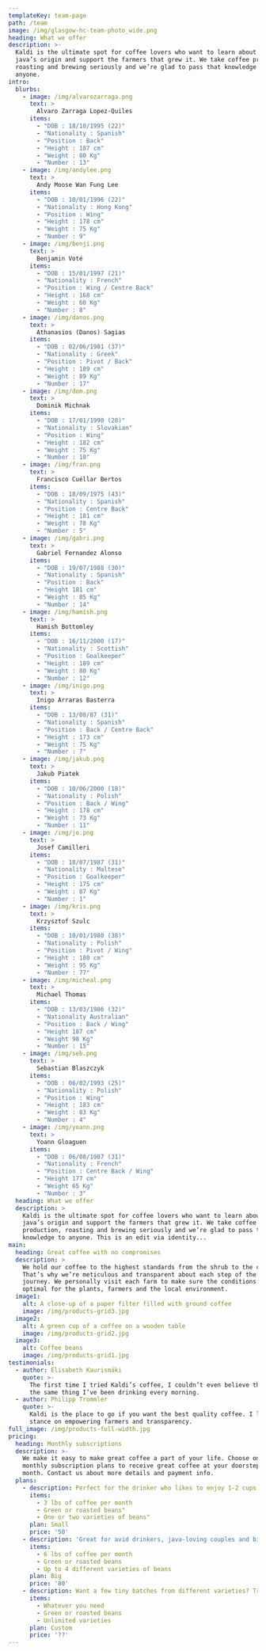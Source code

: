 ```yaml
---
templateKey: team-page
path: /team
image: /img/glasgow-hc-team-photo_wide.png
heading: What we offer
description: >-
  Kaldi is the ultimate spot for coffee lovers who want to learn about their
  java’s origin and support the farmers that grew it. We take coffee production,
  roasting and brewing seriously and we’re glad to pass that knowledge to
  anyone.
intro:
  blurbs:
    - image: /img/alvarozarraga.png
      text: >
        Alvaro Zarraga Lopez-Quiles
      items:
        - "DOB : 18/10/1995 (22)"
        - "Nationality : Spanish"
        - "Position : Back"
        - "Height : 187 cm"
        - "Weight : 80 Kg"
        - "Number : 13"
    - image: /img/andylee.png
      text: >
        Andy Moose Wan Fung Lee
      items:
        - "DOB : 10/01/1996 (22)"
        - "Nationality : Hong Kong"
        - "Position : Wing"
        - "Height : 178 cm"
        - "Weight : 75 Kg"
        - "Number : 9"
    - image: /img/benji.png
      text: >
        Benjamin Voté
      items:
        - "DOB : 15/01/1997 (21)"
        - "Nationality : French"
        - "Position : Wing / Centre Back"
        - "Height : 168 cm"
        - "Weight : 60 Kg"
        - "Number : 8"
    - image: /img/danos.png
      text: >
        Athanasios (Danos) Sagias
      items:
        - "DOB : 02/06/1981 (37)"
        - "Nationality : Greek"
        - "Position : Pivot / Back"
        - "Height : 189 cm"
        - "Weight : 89 Kg"
        - "Number : 17"
    - image: /img/dom.png
      text: >
        Dominik Michnak
      items:
        - "DOB : 17/01/1990 (28)"
        - "Nationality : Slovakian"
        - "Position : Wing"
        - "Height : 182 cm"
        - "Weight : 75 Kg"
        - "Number : 10"
    - image: /img/fran.png
      text: >
        Francisco Cuéllar Bertos
      items:
        - "DOB : 18/09/1975 (43)"
        - "Nationality : Spanish"
        - "Position : Centre Back"
        - "Height : 181 cm"
        - "Weight : 78 Kg"
        - "Number : 5"
    - image: /img/gabri.png
      text: >
        Gabriel Fernandez Alonso
      items:
        - "DOB : 19/07/1988 (30)"
        - "Nationality : Spanish"
        - "Position : Back"
        - "Height 181 cm"
        - "Weight : 85 Kg"
        - "Number : 14"
    - image: /img/hamish.png
      text: >
        Hamish Bottomley
      items:
        - "DOB : 16/11/2000 (17)"
        - "Nationality : Scottish"
        - "Position : Goalkeeper"
        - "Height : 189 cm"
        - "Weight : 80 Kg"
        - "Number : 12"
    - image: /img/inigo.png
      text: >
        Inigo Arraras Basterra
      items:
        - "DOB : 13/08/87 (31)"
        - "Nationality : Spanish"
        - "Position : Back / Centre Back"
        - "Height : 173 cm"
        - "Weight : 75 Kg"
        - "Number : 7"
    - image: /img/jakub.png
      text: >
        Jakub Piatek
      items:
        - "DOB : 10/06/2000 (18)"
        - "Nationality : Polish"
        - "Position : Back / Wing"
        - "Height : 178 cm"
        - "Weight : 73 Kg"
        - "Number : 11"
    - image: /img/jo.png
      text: >
        Josef Camilleri
      items:
        - "DOB : 18/07/1987 (31)"
        - "Nationality : Maltese"
        - "Position : Goalkeeper"
        - "Height : 175 cm"
        - "Weight : 87 Kg"
        - "Number : 1"
    - image: /img/kris.png
      text: >
        Krzysztof Szulc
      items:
        - "DOB : 10/01/1980 (38)"
        - "Nationality : Polish"
        - "Position : Pivot / Wing"
        - "Height : 180 cm"
        - "Weight : 95 Kg"
        - "Number : 77"
    - image: /img/micheal.png
      text: >
        Michael Thomas
      items:
        - "DOB : 13/03/1986 (32)"
        - "Nationality Australian"
        - "Position : Back / Wing"
        - "Height 187 cm"
        - "Weight 98 Kg"
        - "Number : 15"
    - image: /img/seb.png
      text: >
        Sebastian Blaszczyk
      items:
        - "DOB : 06/02/1993 (25)"
        - "Nationality : Polish"
        - "Position : Wing"
        - "Height : 183 cm"
        - "Weight : 83 Kg"
        - "Number : 4"
    - image: /img/yoann.png
      text: >
        Yoann Gloaguen
      items:
        - "DOB : 06/08/1987 (31)"
        - "Nationality : French"
        - "Position : Centre Back / Wing"
        - "Height 177 cm"
        - "Weight 65 Kg"
        - "Number : 3"
  heading: What we offer
  description: >
    Kaldi is the ultimate spot for coffee lovers who want to learn about their
    java’s origin and support the farmers that grew it. We take coffee
    production, roasting and brewing seriously and we’re glad to pass that
    knowledge to anyone. This is an edit via identity...
main:
  heading: Great coffee with no compromises
  description: >
    We hold our coffee to the highest standards from the shrub to the cup.
    That’s why we’re meticulous and transparent about each step of the coffee’s
    journey. We personally visit each farm to make sure the conditions are
    optimal for the plants, farmers and the local environment.
  image1:
    alt: A close-up of a paper filter filled with ground coffee
    image: /img/products-grid3.jpg
  image2:
    alt: A green cup of a coffee on a wooden table
    image: /img/products-grid2.jpg
  image3:
    alt: Coffee beans
    image: /img/products-grid1.jpg
testimonials:
  - author: Elisabeth Kaurismäki
    quote: >-
      The first time I tried Kaldi’s coffee, I couldn’t even believe that was
      the same thing I’ve been drinking every morning.
  - author: Philipp Trommler
    quote: >-
      Kaldi is the place to go if you want the best quality coffee. I love their
      stance on empowering farmers and transparency.
full_image: /img/products-full-width.jpg
pricing:
  heading: Monthly subscriptions
  description: >-
    We make it easy to make great coffee a part of your life. Choose one of our
    monthly subscription plans to receive great coffee at your doorstep each
    month. Contact us about more details and payment info.
  plans:
    - description: Perfect for the drinker who likes to enjoy 1-2 cups per day.
      items:
        - 3 lbs of coffee per month
        - Green or roasted beans"
        - One or two varieties of beans"
      plan: Small
      price: '50'
    - description: 'Great for avid drinkers, java-loving couples and bigger crowds'
      items:
        - 6 lbs of coffee per month
        - Green or roasted beans
        - Up to 4 different varieties of beans
      plan: Big
      price: '80'
    - description: Want a few tiny batches from different varieties? Try our custom plan
      items:
        - Whatever you need
        - Green or roasted beans
        - Unlimited varieties
      plan: Custom
      price: '??'
---
```


